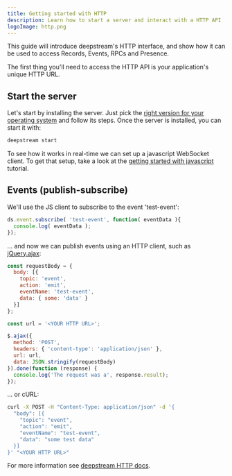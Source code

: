 ```yaml
---
title: Getting started with HTTP
description: Learn how to start a server and interact with a HTTP API
logoImage: http.png
---
```


This guide will introduce deepstream's HTTP interface, and show how it can be used to access
Records, Events, RPCs and Presence.

The first thing you'll need to access the HTTP API is your application's unique HTTP URL.

## Start the server

Let's start by installing the server. Just pick the [right version for your operating system](/install/) and follow its steps. Once the server is installed, you can start it with:

```bash
deepstream start
```

To see how it works in real-time we can set up a javascript WebSocket client. To get that setup,
take a look at the [getting started with javascript](/tutorials/getting-started/javascript)
tutorial.

## Events (publish-subscribe)

We'll use the JS client to subscribe to the event 'test-event':

```javascript
ds.event.subscribe( 'test-event', function( eventData ){ 
  console.log( eventData );
});
```

... and now we can publish events using an HTTP client, such as [jQuery.ajax](http://api.jquery.com/jquery.ajax/):

```javascript
const requestBody = {
  body: [{
    topic: 'event',
    action: 'emit',
    eventName: 'test-event',
    data: { some: 'data' }
  }]
};

const url = '<YOUR HTTP URL>';

$.ajax({
  method: 'POST',
  headers: { 'content-type': 'application/json' },
  url: url,
  data: JSON.stringify(requestBody)
}).done(function (response) {
  console.log('The request was a', response.result);
});
```

... or cURL:
```bash
curl -X POST -H "Content-Type: application/json" -d '{
  "body": [{
    "topic": "event",
    "action": "emit",
    "eventName": "test-event",
    "data": "some test data"
  }]
}' "<YOUR HTTP URL>"
```

For more information see [deepstream HTTP docs](/docs/client-http/v1/).
